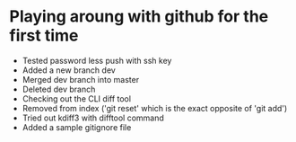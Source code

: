 # Playing aroung with github for the first time

* Tested password less push with ssh key
* Added a new branch dev
* Merged dev branch into master
* Deleted dev branch
* Checking out the CLI diff tool
* Removed from index ('git reset' which is the exact opposite of 'git add')
* Tried out kdiff3 with difftool command
* Added a sample gitignore file
